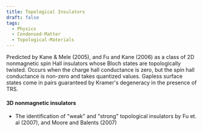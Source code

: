 ```yaml
---
title: Topological Insulators
draft: false
tags:
  - Physics
  - Condensed-Matter
  - Topological-Materials
---
```

 Predicted by Kane & Mele (2005), and Fu and Kane (2006) as a class of 2D nonmagnetic spin Hall insulators whose Bloch states are topologically twisted. Occurs when the charge hall conductance is zero, but the spin hall conductance is non-zero and takes quantized values. Gapless surface states come in pairs guaranteed by Kramer's degeneracy in the presence of TRS.
#### 3D nonmagnetic insulators
- The identification of "weak" and "strong" topological insulators by Fu et. al (2007), and Moore and Balents (2007)